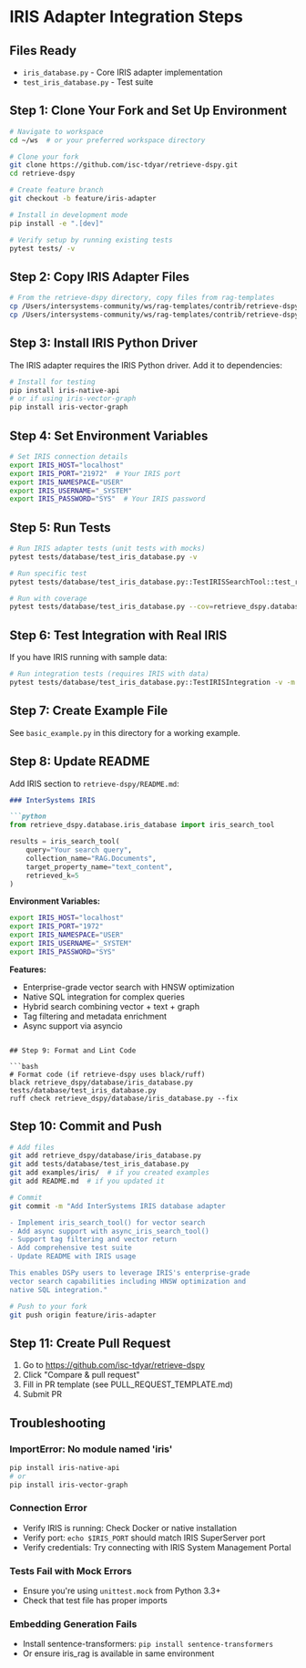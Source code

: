 # IRIS Adapter Integration Steps

## Files Ready
- `iris_database.py` - Core IRIS adapter implementation
- `test_iris_database.py` - Test suite

## Step 1: Clone Your Fork and Set Up Environment

```bash
# Navigate to workspace
cd ~/ws  # or your preferred workspace directory

# Clone your fork
git clone https://github.com/isc-tdyar/retrieve-dspy.git
cd retrieve-dspy

# Create feature branch
git checkout -b feature/iris-adapter

# Install in development mode
pip install -e ".[dev]"

# Verify setup by running existing tests
pytest tests/ -v
```

## Step 2: Copy IRIS Adapter Files

```bash
# From the retrieve-dspy directory, copy files from rag-templates
cp /Users/intersystems-community/ws/rag-templates/contrib/retrieve-dspy/iris_database.py retrieve_dspy/database/
cp /Users/intersystems-community/ws/rag-templates/contrib/retrieve-dspy/test_iris_database.py tests/database/
```

## Step 3: Install IRIS Python Driver

The IRIS adapter requires the IRIS Python driver. Add it to dependencies:

```bash
# Install for testing
pip install iris-native-api
# or if using iris-vector-graph
pip install iris-vector-graph
```

## Step 4: Set Environment Variables

```bash
# Set IRIS connection details
export IRIS_HOST="localhost"
export IRIS_PORT="21972"  # Your IRIS port
export IRIS_NAMESPACE="USER"
export IRIS_USERNAME="_SYSTEM"
export IRIS_PASSWORD="SYS"  # Your IRIS password
```

## Step 5: Run Tests

```bash
# Run IRIS adapter tests (unit tests with mocks)
pytest tests/database/test_iris_database.py -v

# Run specific test
pytest tests/database/test_iris_database.py::TestIRISSearchTool::test_returns_object_from_db_list -v

# Run with coverage
pytest tests/database/test_iris_database.py --cov=retrieve_dspy.database.iris_database -v
```

## Step 6: Test Integration with Real IRIS

If you have IRIS running with sample data:

```bash
# Run integration tests (requires IRIS with data)
pytest tests/database/test_iris_database.py::TestIRISIntegration -v -m integration
```

## Step 7: Create Example File

See `basic_example.py` in this directory for a working example.

## Step 8: Update README

Add IRIS section to `retrieve-dspy/README.md`:

```markdown
### InterSystems IRIS

```python
from retrieve_dspy.database.iris_database import iris_search_tool

results = iris_search_tool(
    query="Your search query",
    collection_name="RAG.Documents",
    target_property_name="text_content",
    retrieved_k=5
)
```

**Environment Variables:**
```bash
export IRIS_HOST="localhost"
export IRIS_PORT="1972"
export IRIS_NAMESPACE="USER"
export IRIS_USERNAME="_SYSTEM"
export IRIS_PASSWORD="SYS"
```

**Features:**
- Enterprise-grade vector search with HNSW optimization
- Native SQL integration for complex queries
- Hybrid search combining vector + text + graph
- Tag filtering and metadata enrichment
- Async support via asyncio
```

## Step 9: Format and Lint Code

```bash
# Format code (if retrieve-dspy uses black/ruff)
black retrieve_dspy/database/iris_database.py tests/database/test_iris_database.py
ruff check retrieve_dspy/database/iris_database.py --fix
```

## Step 10: Commit and Push

```bash
# Add files
git add retrieve_dspy/database/iris_database.py
git add tests/database/test_iris_database.py
git add examples/iris/  # if you created examples
git add README.md  # if you updated it

# Commit
git commit -m "Add InterSystems IRIS database adapter

- Implement iris_search_tool() for vector search
- Add async support with async_iris_search_tool()
- Support tag filtering and vector return
- Add comprehensive test suite
- Update README with IRIS usage

This enables DSPy users to leverage IRIS's enterprise-grade
vector search capabilities including HNSW optimization and
native SQL integration."

# Push to your fork
git push origin feature/iris-adapter
```

## Step 11: Create Pull Request

1. Go to https://github.com/isc-tdyar/retrieve-dspy
2. Click "Compare & pull request"
3. Fill in PR template (see PULL_REQUEST_TEMPLATE.md)
4. Submit PR

## Troubleshooting

### ImportError: No module named 'iris'
```bash
pip install iris-native-api
# or
pip install iris-vector-graph
```

### Connection Error
- Verify IRIS is running: Check Docker or native installation
- Verify port: `echo $IRIS_PORT` should match IRIS SuperServer port
- Verify credentials: Try connecting with IRIS System Management Portal

### Tests Fail with Mock Errors
- Ensure you're using `unittest.mock` from Python 3.3+
- Check that test file has proper imports

### Embedding Generation Fails
- Install sentence-transformers: `pip install sentence-transformers`
- Or ensure iris_rag is available in same environment
